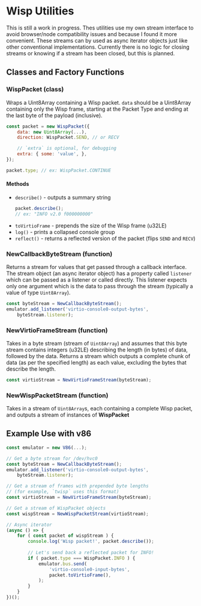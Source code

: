 # Wisp Utilities

This is still a work in progress. Thes utilities use my own stream interface
to avoid browser/node compatibility issues and because I found it more
convenient. These streams can by used as async iterator objects just like
other conventional implementations. Currently there is no logic for closing
streams or knowing if a stream has been closed, but this is planned.

## Classes and Factory Functions

### WispPacket (class)

Wraps a Uint8Array containing a Wisp packet. `data` should be a Uint8Array
containing only the Wisp frame, starting at the Packet Type and ending at
the last byte of the payload (inclusive).

```javascript
const packet = new WispPacket({
    data: new Uint8Array(...),
    direction: WispPacket.SEND, // or RECV

    // `extra` is optional, for debugging
    extra: { some: 'value', },
});

packet.type; // ex: WispPacket.CONTINUE
```

#### Methods

- `describe()` - outputs a summary string
  ```javascript
  packet.describe();
  // ex: "INFO v2.0 f000000000"
  ```
- `toVirtioFrame` - prepends the size of the Wisp frame (u32LE)
- `log()` - prints a collapsed console group
- `reflect()` - returns a reflected version of the packet (flips `SEND` and `RECV`)

### NewCallbackByteStream (function)

Returns a stream for values that get passed through a callback interface.
The stream object (an async iterator object) has a property called
`listener` which can be passed as a listener or called directly. This
listener expects only one argument which is the data to pass through the
stream (typically a value of type `Uint8Array`).

```javascript
const byteStream = NewCallbackByteStream();
emulator.add_listener('virtio-console0-output-bytes',
    byteStream.listener);
```

### NewVirtioFrameStream (function)

Takes in a byte stream (stream of `Uint8Array`) and assumes that this byte
stream contains integers (u32LE) describing the length (in bytes) of data,
followed by the data. Returns a stream which outputs a complete chunk of
data (as per the specified length) as each value, excluding the bytes that
describe the length.

```javascript
const virtioStream = NewVirtioFrameStream(byteStream);
```

### NewWispPacketStream (function)

Takes in a stream of `Uint8Array`s, each containing a complete Wisp packet,
and outputs a stream of instances of **WispPacket**

## Example Use with v86

```javascript
const emulator = new V86(...);

// Get a byte stream for /dev/hvc0
const byteStream = NewCallbackByteStream();
emulator.add_listener('virtio-console0-output-bytes',
    byteStream.listener);

// Get a stream of frames with prepended byte lengths
// (for example, `twisp` uses this format)
const virtioStream = NewVirtioFrameStream(byteStream);

// Get a stream of WispPacket objects
const wispStream = NewWispPacketStream(virtioStream);

// Async iterator
(async () => {
    for ( const packet of wispStream ) {
        console.log('Wisp packet!', packet.describe());
        
        // Let's send back a reflected packet for INFO!
        if ( packet.type === WispPacket.INFO ) {
            emulator.bus.send(
                'virtio-console0-input-bytes',
                packet.toVirtioFrame(),
            );
        }
    }
})();
```
